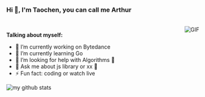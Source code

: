 ### Hi 👋, I'm Taochen, you can call me Arthur

<br>

  <img align="right" alt="GIF" src="https://media.giphy.com/media/GYtblmdLnemlO/giphy.gif" />

**Talking about myself:**

- 🔭 I’m currently working on Bytedance
- 🌱 I’m currently learning Go
- 🤔 I’m looking for help with Algorithms 🐶
- 💬 Ask me about js library or xx 🥺
- ⚡ Fun fact: coding or watch live

![my github stats](https://github-readme-stats.vercel.app/api?username=imtaotao&show_icons=true&hide_border=true)
